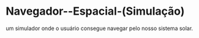 # Navegador--Espacial-(Simulação)

um simulador onde o usuário consegue navegar pelo nosso sistema solar.
